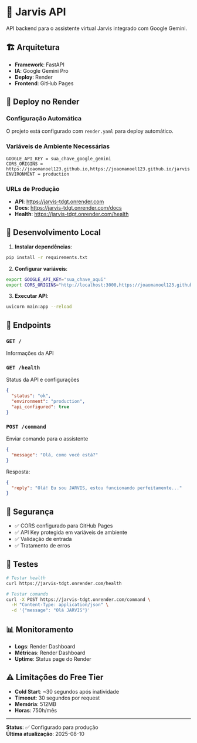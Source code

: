# 🤖 Jarvis API

API backend para o assistente virtual Jarvis integrado com Google Gemini.

## 🏗️ Arquitetura
- **Framework**: FastAPI
- **IA**: Google Gemini Pro
- **Deploy**: Render
- **Frontend**: GitHub Pages

## 🚀 Deploy no Render

### **Configuração Automática**
O projeto está configurado com `render.yaml` para deploy automático.

### **Variáveis de Ambiente Necessárias**
```
GOOGLE_API_KEY = sua_chave_google_gemini
CORS_ORIGINS = https://joaomanoel123.github.io,https://joaomanoel123.github.io/jarvis
ENVIRONMENT = production
```

### **URLs de Produção**
- **API**: https://jarvis-tdgt.onrender.com
- **Docs**: https://jarvis-tdgt.onrender.com/docs
- **Health**: https://jarvis-tdgt.onrender.com/health

## 🔧 Desenvolvimento Local

1. **Instalar dependências**:
```bash
pip install -r requirements.txt
```

2. **Configurar variáveis**:
```bash
export GOOGLE_API_KEY="sua_chave_aqui"
export CORS_ORIGINS="http://localhost:3000,https://joaomanoel123.github.io"
```

3. **Executar API**:
```bash
uvicorn main:app --reload
```

## 📡 Endpoints

### `GET /`
Informações da API

### `GET /health`
Status da API e configurações
```json
{
  "status": "ok",
  "environment": "production",
  "api_configured": true
}
```

### `POST /command`
Enviar comando para o assistente
```json
{
  "message": "Olá, como você está?"
}
```

Resposta:
```json
{
  "reply": "Olá! Eu sou JARVIS, estou funcionando perfeitamente..."
}
```

## 🔐 Segurança

- ✅ CORS configurado para GitHub Pages
- ✅ API Key protegida em variáveis de ambiente
- ✅ Validação de entrada
- ✅ Tratamento de erros

## 🧪 Testes

```bash
# Testar health
curl https://jarvis-tdgt.onrender.com/health

# Testar comando
curl -X POST https://jarvis-tdgt.onrender.com/command \
  -H "Content-Type: application/json" \
  -d '{"message": "Olá JARVIS"}'
```

## 📊 Monitoramento

- **Logs**: Render Dashboard
- **Métricas**: Render Dashboard  
- **Uptime**: Status page do Render

## ⚠️ Limitações do Free Tier

- **Cold Start**: ~30 segundos após inatividade
- **Timeout**: 30 segundos por request
- **Memória**: 512MB
- **Horas**: 750h/mês

---

**Status**: ✅ Configurado para produção  
**Última atualização**: 2025-08-10